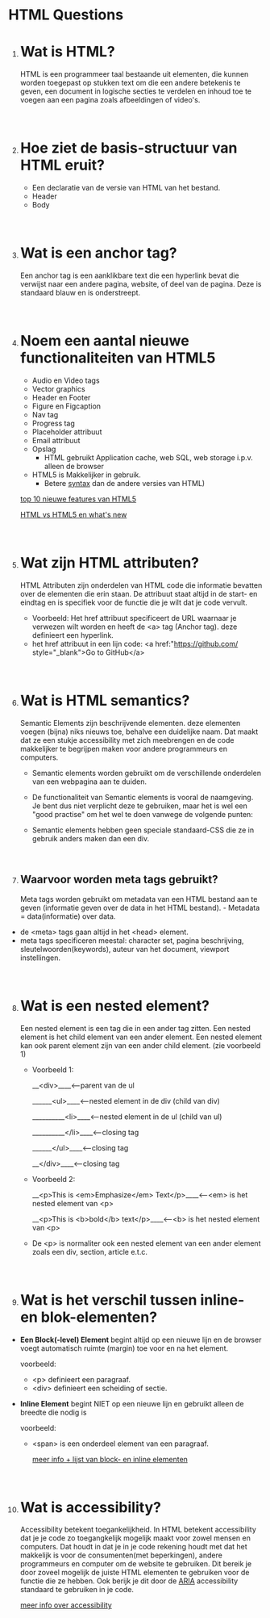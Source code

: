 # HTML Questions

1. # Wat is HTML?

   HTML is een programmeer taal bestaande uit elementen, die kunnen worden toegepast op stukken text om die een andere betekenis te geven, een document in logische secties te verdelen en inhoud toe te voegen aan een pagina zoals afbeeldingen of video's.

<br>

2. # Hoe ziet de basis-structuur van HTML eruit?

   - Een declaratie van de versie van HTML van het bestand.
   - Header
   - Body

<br>

3. # Wat is een anchor tag?

   Een anchor tag is een aanklikbare text die een hyperlink bevat die verwijst naar een andere pagina, website, of deel van de pagina. Deze is standaard blauw en is onderstreept.

<br>

4. # Noem een aantal nieuwe functionaliteiten van HTML5

   - Audio en Video tags
   - Vector graphics
   - Header en Footer
   - Figure en Figcaption
   - Nav tag
   - Progress tag
   - Placeholder attribuut
   - Email attribuut
   - Opslag
     - HTML gebruikt Application cache, web SQL, web storage i.p.v. alleen de browser
   - HTML5 is Makkelijker in gebruik.
     - Betere [syntax](https://www.w3.org/html/wg/wiki/Guide/Syntax-Semantics#:~:text=Syntax%20is%20the%20arrangement%20of,the%20attributes%20of%20those%20elements.) dan de andere versies van HTML)

   [top 10 nieuwe features van HTML5](https://www.geeksforgeeks.org/top-10-new-features-of-html5/#:~:text=Audio%20and%20Video%20tags%20are,%2C%20transformations%2C%20and%20even%20animations.)

   [HTML vs HTML5 en what's new](https://medium.com/beginners-guide-to-mobile-web-development/whats-new-in-html-5-4ce9d62bf114)

<br>

5. # Wat zijn HTML attributen?

   HTML Attributen zijn onderdelen van HTML code die informatie bevatten over de elementen die erin staan. De attribuut staat altijd in de start- en eindtag en is specifiek voor de functie die je wilt dat je code vervult.
   - Voorbeeld: Het href attribuut specificeert de URL waarnaar je verwezen wilt worden en heeft de &lt;a> tag (Anchor tag). deze definieert een hyperlink.
   - het href attribuut in een lijn code:
     &lt;a href:"https://github.com/ style="\_blank">Go to GitHub&lt;/a>

<br>

6. # Wat is HTML semantics?

   Semantic Elements zijn beschrijvende elementen. deze elementen voegen (bijna) niks nieuws toe, behalve een duidelijke naam. Dat maakt dat ze een stukje accessibility met zich meebrengen en de code makkelijker te begrijpen maken voor andere programmeurs en computers.

   - Semantic elements worden gebruikt om de verschillende onderdelen van een webpagina aan te duiden.

   - De functionaliteit van Semantic elements is vooral de naamgeving. Je bent dus niet verplicht deze te gebruiken, maar het is wel een "good practise" om het wel te doen vanwege de volgende punten:
   - Semantic elements hebben geen speciale standaard-CSS die ze in gebruik anders maken dan een div.

<br>

7. ## Waarvoor worden meta tags gebruikt?

   Meta tags worden gebruikt om metadata van een HTML bestand aan te geven (informatie geven over de data in het HTML bestand). - Metadata = data(informatie) over data.

- de &lt;meta> tags gaan altijd in het &lt;head> element.
- meta tags specificeren meestal: character set, pagina beschrijving, sleutelwoorden(keywords), auteur van het document, viewport instellingen.

<br>

8. # Wat is een nested element?

   Een nested element is een tag die in een ander tag zitten. Een nested element is het child element van een ander element.
   Een nested element kan ook parent element zijn van een ander child element. (zie voorbeeld 1)

   - Voorbeeld 1:

        <p>__&lt;div>____<--parent van de ul</p>
        <p>______&lt;ul>____<--nested element in de div (child van div)</p>
        <p>__________&lt;li>____<--nested element in de ul (child van ul)</p>
        <p>__________&lt;/li>____<--closing tag</p>
        <p>______&lt;/ul>____<--closing tag</p>
        <p>__&lt;/div>____<--closing tag</p>

   - Voorbeeld 2:  
        <p>__&lt;p>This is &lt;em>Emphasize&lt;/em> Text&lt;/p>____<--&lt;em> is het nested element van &lt;p></p>
        <p>__&lt;p>This is &lt;b>bold&lt;/b> text&lt;/p>____<--&lt;b> is het nested element van &lt;p></p>

   - De &lt;p> is normaliter ook een nested element van een ander element zoals een div, section, article e.t.c.

<br>

9. # Wat is het verschil tussen inline- en blok-elementen?

- **Een Block(-level) Element** begint altijd op een nieuwe lijn en de browser voegt automatisch ruimte (margin) toe voor en na het element.

    voorbeeld:
  - &lt;p> definieert een paragraaf.
  - &lt;div> definieert een scheiding of sectie.

- **Inline Element** begint NIET op een nieuwe lijn en gebruikt alleen de breedte die nodig is

    voorbeeld:
  - &lt;span> is een onderdeel element van een paragraaf.

    [meer info + lijst van block- en inline elementen](https://www.w3schools.com/html/html_blocks.asp)

<br>

10. # Wat is accessibility?

    Accessibility betekent toegankelijkheid.
    In HTML betekent accessibility dat je je code zo toegangkelijk mogelijk maakt voor zowel mensen en computers. Dat houdt in dat je in je code rekening houdt met dat het makkelijk is voor de consumenten(met beperkingen), andere programmeurs en computer om de website te gebruiken. Dit bereik je door zoveel mogelijk de juiste HTML elementen te gebruiken voor de functie die ze hebben. Ook berijk je dit door de [ARIA](https://developer.mozilla.org/en-US/docs/Web/Accessibility/ARIA) accessibility standaard te gebruiken in je code.

    [meer info over accessibility](https://developer.mozilla.org/en-US/docs/Learn/Accessibility/HTML)
